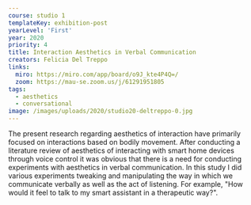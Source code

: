 ```yaml
---
course: studio 1
templateKey: exhibition-post
yearLevel: 'First'
year: 2020
priority: 4
title: Interaction Aesthetics in Verbal Communication
creators: Felicia Del Treppo
links:
  miro: https://miro.com/app/board/o9J_kte4P4Q=/
  zoom: https://mau-se.zoom.us/j/61291951805
tags:
  - aesthetics
  - conversational
image: /images/uploads/2020/studio20-deltreppo-0.jpg
---
```


The present research regarding aesthetics of interaction have primarily focused on interactions based on bodily movement. After conducting a literature review of aesthetics of interacting with smart home devices through voice control it was obvious that there is a need for conducting experiments with aesthetics in verbal communication. In this study I did various experiments tweaking and manipulating the way in which we communicate verbally as well as the act of listening. For example, "How would it feel to talk to my smart assistant in a therapeutic way?".